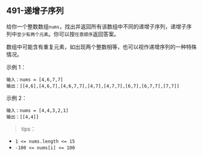 ## 491-递增子序列
给你一个整数数组`nums`，找出并返回所有该数组中不同的递增子序列，递增子序列中`至少有两个元素`。你可以按`任意顺序`返回答案。

数组中可能含有重复元素，如出现两个整数相等，也可以视作递增序列的一种特殊情况。

示例 1：
```
输入：nums = [4,6,7,7]
输出：[[4,6],[4,6,7],[4,6,7,7],[4,7],[4,7,7],[6,7],[6,7,7],[7,7]]
```
示例 2：
```
输入：nums = [4,4,3,2,1]
输出：[[4,4]]
```
>tips：
+ `1 <= nums.length <= 15`
+ `-100 <= nums[i] <= 100`